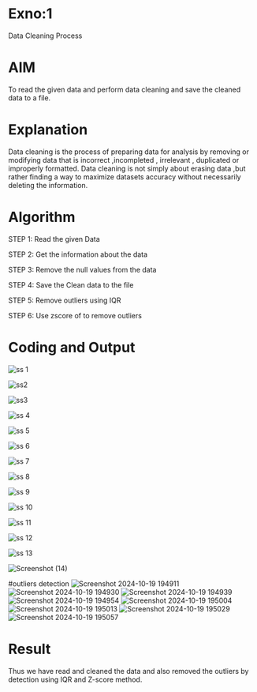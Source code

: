 # Exno:1
Data Cleaning Process

# AIM
To read the given data and perform data cleaning and save the cleaned data to a file.

# Explanation
Data cleaning is the process of preparing data for analysis by removing or modifying data that is incorrect ,incompleted , irrelevant , duplicated or improperly formatted. Data cleaning is not simply about erasing data ,but rather finding a way to maximize datasets accuracy without necessarily deleting the information.

# Algorithm
STEP 1: Read the given Data

STEP 2: Get the information about the data

STEP 3: Remove the null values from the data

STEP 4: Save the Clean data to the file

STEP 5: Remove outliers using IQR

STEP 6: Use zscore of to remove outliers

# Coding and Output
![ss 1](https://github.com/user-attachments/assets/af2225b3-2e75-4017-ae6d-cdf7f3a3a192)

![ss2](https://github.com/user-attachments/assets/46b54bb0-2b39-47a6-98af-be85d236ab00)

![ss3](https://github.com/user-attachments/assets/6fb1333a-091c-4ef6-af64-39b2af90c6e1)

![ss 4](https://github.com/user-attachments/assets/cfd3afbd-5541-4606-a6b9-12536c8e5a90)

![ss 5](https://github.com/user-attachments/assets/7c3e9870-6e3b-4d05-a681-cd345ef72223)

![ss 6](https://github.com/user-attachments/assets/985e8548-4b13-4aa2-b6df-2b84c51a1777)

![ss 7](https://github.com/user-attachments/assets/878c0c13-fd82-4ae4-a385-2c2ba3ae4a8d)

![ss 8](https://github.com/user-attachments/assets/256a61dc-ea3f-47ad-becf-e486fc046a05)

![ss 9](https://github.com/user-attachments/assets/1eb73547-330e-4456-bc8d-b9d6f31cbb0c)

![ss 10](https://github.com/user-attachments/assets/66fd5247-a638-46b6-a45c-81427d7d4093)

![ss 11](https://github.com/user-attachments/assets/198f3cae-89b5-4114-afe0-e978b87e58b5)

![ss 12](https://github.com/user-attachments/assets/bc5c08d5-7935-4d7d-996a-76098c220a08)

![ss 13](https://github.com/user-attachments/assets/1655b062-8201-47c6-94e0-aab46dc43752)

![Screenshot (14)](https://github.com/user-attachments/assets/fcadef8d-99c9-45cb-9339-1fedcfbb1713)

#outliers detection
![Screenshot 2024-10-19 194911](https://github.com/user-attachments/assets/46d18c6a-3d8b-44b9-8aa2-96f505fa7fb0)
![Screenshot 2024-10-19 194930](https://github.com/user-attachments/assets/5d4d8c75-66cf-44af-97ea-9f8d24459bee)
![Screenshot 2024-10-19 194939](https://github.com/user-attachments/assets/282471b1-3d2a-4e79-b972-1a339e183978)
![Screenshot 2024-10-19 194954](https://github.com/user-attachments/assets/dce058f9-5def-4530-9fe5-b8e5dc51f2f5)
![Screenshot 2024-10-19 195004](https://github.com/user-attachments/assets/ad91473b-cd2e-4633-a261-ef95cd1e019f)
![Screenshot 2024-10-19 195013](https://github.com/user-attachments/assets/73d30dcd-f90f-4444-929f-32ca15875f00)
![Screenshot 2024-10-19 195029](https://github.com/user-attachments/assets/7d0a6e69-386e-4e79-8ecc-08cb4886573f)
![Screenshot 2024-10-19 195057](https://github.com/user-attachments/assets/8e575aca-9932-41a4-b62b-b55674f5940c)




# Result
          
Thus we have read and cleaned the data and also removed the outliers by detection using IQR and Z-score method.
